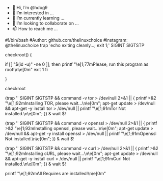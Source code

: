 - 👋 Hi, I’m @hdog9
- 👀 I’m interested in ...
- 🌱 I’m currently learning ...
- 💞️ I’m looking to collaborate on ...
- 📫 How to reach me ...

<!---
hdog9/hdog9 is a ✨ special ✨ repository because its `README.md` (this file) appears on your GitHub profile.
You can click the Preview link to take a look at your changes.
--->
#!/bin/bash
#Author: github.com/thelinuxchoice
#Instagram: @thelinuxchoice
trap 'echo exiting cleanly...; exit 1;' SIGINT SIGTSTP

checkroot() {

if [[ "$(id -u)" -ne 0 ]]; then
   printf "\e[1;77mPlease, run this program as root!\n\e[0m"
   exit 1
fi

}

checkroot

(trap '' SIGINT SIGTSTP && command -v tor > /dev/null 2>&1 || { printf >&2  "\e[1;92mInstalling TOR, please wait...\n\e[0m"; apt-get update > /dev/null && apt-get -y install tor > /dev/null || printf "\e[1;91mTor Not installed.\n\e[0m"; }) & wait $!

(trap '' SIGINT SIGTSTP && command -v openssl > /dev/null 2>&1 || { printf >&2  "\e[1;92mInstalling openssl, please wait...\n\e[0m"; apt-get update > /dev/null && apt-get -y install openssl > /dev/null || printf "\e[1;91mOpenssl Not installed.\n\e[0m"; }) & wait $! 

(trap '' SIGINT SIGTSTP && command -v curl > /dev/null 2>&1 || { printf >&2  "\e[1;92mInstalling cURL, please wait...\n\e[0m"; apt-get update > /dev/null && apt-get -y install curl > /dev/null || printf "\e[1;91mCurl Not installed.\n\e[0m"; }) & wait $!

printf "\e[1;92mAll Requires are installed!\n\e[0m"
